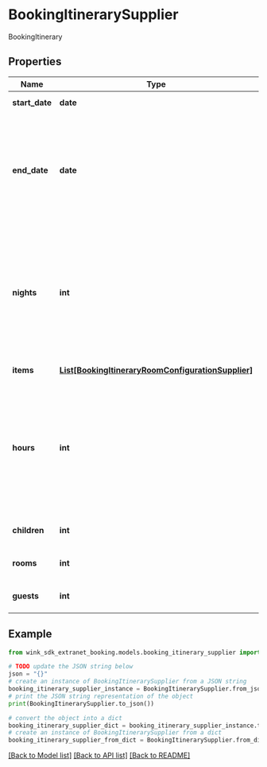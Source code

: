 # BookingItinerarySupplier

BookingItinerary

## Properties

Name | Type | Description | Notes
------------ | ------------- | ------------- | -------------
**start_date** | **date** | Start date of itinerary | 
**end_date** | **date** | Optional end date. If endDate is empty, nights needs to be present. If both are present, nights will take precedence. | [optional] 
**nights** | **int** | Optional number of nights. If nights is empty, endDate needs to be present. If both are present, nights will take precedence. | [optional] 
**items** | [**List[BookingItineraryRoomConfigurationSupplier]**](BookingItineraryRoomConfigurationSupplier.md) | Room configurations | [optional] 
**hours** | **int** | Number of hours between start and end dates. Used for itineraries that require bookings that occur within hours and not days. E.g. Meeting room reservation. | [optional] [readonly] 
**children** | **int** | How many total children for this stay | [optional] 
**rooms** | **int** | How many total rooms for this stay | [optional] 
**guests** | **int** | How many total guests for this stay | [optional] 

## Example

```python
from wink_sdk_extranet_booking.models.booking_itinerary_supplier import BookingItinerarySupplier

# TODO update the JSON string below
json = "{}"
# create an instance of BookingItinerarySupplier from a JSON string
booking_itinerary_supplier_instance = BookingItinerarySupplier.from_json(json)
# print the JSON string representation of the object
print(BookingItinerarySupplier.to_json())

# convert the object into a dict
booking_itinerary_supplier_dict = booking_itinerary_supplier_instance.to_dict()
# create an instance of BookingItinerarySupplier from a dict
booking_itinerary_supplier_from_dict = BookingItinerarySupplier.from_dict(booking_itinerary_supplier_dict)
```
[[Back to Model list]](../README.md#documentation-for-models) [[Back to API list]](../README.md#documentation-for-api-endpoints) [[Back to README]](../README.md)


